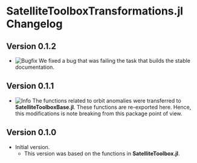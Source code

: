 SatelliteToolboxTransformations.jl Changelog
============================================

Version 0.1.2
-------------

- ![Bugfix][badge-bugfix] We fixed a bug that was failing the task that builds the stable
  documentation.

Version 0.1.1
-------------

- ![Info][badge-info] The functions related to orbit anomalies were transferred to
  **SatelliteToolboxBase.jl**. These functions are re-exported here. Hence, this
  modifications is note breaking from this package point of view.

Version 0.1.0
-------------

- Initial version.
  - This version was based on the functions in **SatelliteToolbox.jl**.

[badge-breaking]: https://img.shields.io/badge/BREAKING-red.svg
[badge-deprecation]: https://img.shields.io/badge/Deprecation-orange.svg
[badge-feature]: https://img.shields.io/badge/Feature-green.svg
[badge-enhancement]: https://img.shields.io/badge/Enhancement-blue.svg
[badge-bugfix]: https://img.shields.io/badge/Bugfix-purple.svg
[badge-info]: https://img.shields.io/badge/Info-gray.svg

